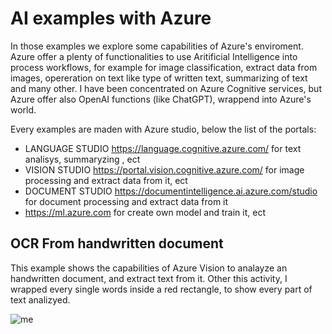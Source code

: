 # AI examples with Azure

In those examples we explore some capabilities of Azure's enviroment. \
Azure offer a plenty of functionalities to use  Aritificial Intelligence into process workflows, for example for image classification, extract data from images, opereration on text like type of written text, summarizing of text and many other.
I have been concentrated on Azure Cognitive services, but Azure offer also OpenAI functions (like ChatGPT), wrappend into Azure's world.

Every examples are maden with Azure studio, below the list of the portals:
- LANGUAGE STUDIO https://language.cognitive.azure.com/ for text analisys, summaryzing , ect
- VISION STUDIO https://portal.vision.cognitive.azure.com/ for image processing and extract data from it, ect
- DOCUMENT STUDIO https://documentintelligence.ai.azure.com/studio for document processing and extract data from it
- https://ml.azure.com for create own model and train it, ect

## OCR From handwritten document
This example shows the capabilities of Azure Vision to analayze an handwritten document, and extract text from it. Other this activity, I wrapped every single words inside a red rectangle, to show every part of text analizyed.



![me]([https://github.com/Daisyliu6/Daisyliu6/blob/master/me.gif](https://github.com/PhillCRIta/CSharp_IA_OcrImage/blob/main/OCRImage.gif))
